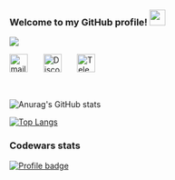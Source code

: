 <h3 align="left">
  Welcome to my GitHub profile!
  <img src="https://media.giphy.com/media/hvRJCLFzcasrR4ia7z/giphy.gif" width="28">
</h3>


<p align="left">
  <a href="https://github.com/DenverCoder1/readme-typing-svg"><img src="https://readme-typing-svg.herokuapp.com?duration=3000&color=26A6E5&lines=I+am+a+responsible+switcher;with+IT-education!;1%2B+years+of+android+learning"></a>
</p>


<!-- Social icons section -->
<p align="left">
  <a href="mailto:samoylov.r.v@gmail.com"><img width="32px" alt="mail" title="mail" src="https://aux.iconspalace.com/uploads/email-round-icon-256.png"/></a>
	&#8287;&#8287;&#8287;&#8287;&#8287;
  <a href="https://discordapp.com/users/5391"><img width="32px"  alt="Discord" src="https://i.imgur.com/OViZO8J.png"/></a>
  &#8287;&#8287;&#8287;&#8287;&#8287;
  <a href="https://t.me/RmanSamoylov"><img width="32px" alt="Telegram" title="Telegram" src="https://upload.wikimedia.org/wikipedia/commons/thumb/8/83/Telegram_2019_Logo.svg/1200px-Telegram_2019_Logo.svg.png"></a>
    &#8287;&#8287;&#8287;&#8287;&#8287;
</p>

<br/>
  
  ![Anurag's GitHub stats](https://github-readme-stats.vercel.app/api?username=SamoylovRoman&show_icons=true&theme=radical)
  

[![Top Langs](https://github-readme-stats.vercel.app/api/top-langs/?username=SamoylovRoman&layout=compact)](https://github.com/SamoylovRoman/github-readme-stats)

<h3> 
 Codewars stats 
</h3>

[![Profile badge](https://www.codewars.com/users/Roman%20Samoilov/badges/large)](https://www.codewars.com/users/Roman%20Samoilov)
